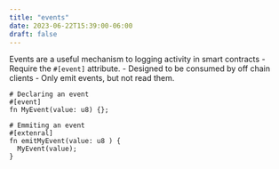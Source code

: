 ```yaml
---
title: "events"
date: 2023-06-22T15:39:00-06:00
draft: false
---
```


Events are a useful mechanism to logging activity in  smart contracts
    - Require the `#[event]` attribute.
    - Designed to be consumed by off chain clients
    - Only emit events, but not read them.

```cairo
# Declaring an event
#[event]
fn MyEvent(value: u8) {};

# Emmiting an event
#[extenral]
fn emitMyEvent(value: u8 ) {
  MyEvent(value);
}
```
